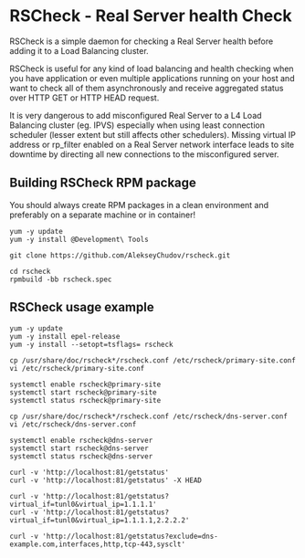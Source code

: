 # RSCheck - Real Server health Check

RSCheck is a simple daemon for checking a Real Server health before adding it to
a Load Balancing cluster.

RSCheck is useful for any kind of load balancing and health checking when you
have application or even multiple applications running on your host and want to
check all of them asynchronously and receive aggregated status over HTTP GET or
HTTP HEAD request.

It is very dangerous to add misconfigured Real Server to a L4 Load Balancing
cluster (eg. IPVS) especially when using least connection scheduler (lesser extent
but still affects other schedulers). Missing virtual IP address or rp_filter
enabled on a Real Server network interface leads to site downtime by directing
all new connections to the misconfigured server.

## Building RSCheck RPM package

You should always create RPM packages in a clean environment and preferably on a
separate machine or in container!

```shell
yum -y update
yum -y install @Development\ Tools

git clone https://github.com/AlekseyChudov/rscheck.git

cd rscheck
rpmbuild -bb rscheck.spec
```

## RSCheck usage example

```shell
yum -y update
yum -y install epel-release
yum -y install --setopt=tsflags= rscheck

cp /usr/share/doc/rscheck*/rscheck.conf /etc/rscheck/primary-site.conf
vi /etc/rscheck/primary-site.conf

systemctl enable rscheck@primary-site
systemctl start rscheck@primary-site
systemctl status rscheck@primary-site

cp /usr/share/doc/rscheck*/rscheck.conf /etc/rscheck/dns-server.conf
vi /etc/rscheck/dns-server.conf

systemctl enable rscheck@dns-server
systemctl start rscheck@dns-server
systemctl status rscheck@dns-server

curl -v 'http://localhost:81/getstatus'
curl -v 'http://localhost:81/getstatus' -X HEAD

curl -v 'http://localhost:81/getstatus?virtual_if=tunl0&virtual_ip=1.1.1.1'
curl -v 'http://localhost:81/getstatus?virtual_if=tunl0&virtual_ip=1.1.1.1,2.2.2.2'

curl -v 'http://localhost:81/getstatus?exclude=dns-example.com,interfaces,http,tcp-443,sysclt'
```
